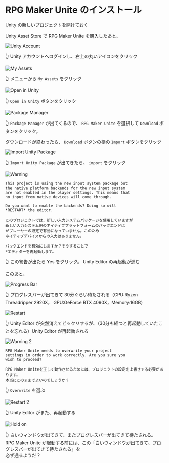 # RPG Maker Unite のインストール

Unity の新しいプロジェクトを開けておく  

Unity Asset Store で RPG Maker Unite を購入したあと、  

![Unity Account](./img/202305__rpgmu__11-2248--install-o2o0.png)  

👆 Unity アカウントへログインし、右上の丸いアイコンをクリック  

![My Assets](./img/202305__rpgmu__11-2256--my-assets-o2o0.png)

👆 メニューから `My Assets` をクリック  

![Open in Unity](./img/202305__rpgmu__11-2259--open-in-unity-o2o0.png)  

👆 `Open in Unity` ボタンをクリック  

![Package Manager](./img/202305__rpgmu__11-2303--package-manager-o2o0.png)  

👆 `Package Manager` が出てくるので、 `RPG Maker Unite` を選択して `Download` ボタンをクリック。  

ダウンロードが終わったら、 `Download` ボタンの横の `Import` ボタンをクリック  

![Import Unity Package](./img/202305__rpgmu__11-2312--import-unity-package-o2o0.png)  

👆 `Import Unity Package` が出てきたら、 `import` をクリック  

![Warning](./img/202305__rpgmu__11-2314--warning-o1o0.png)  

```plaintext
This project is using the new input system package but
the native platform backends for the new input system
are not enabled in the player settings. This means that
no input from native devices will come through.

Do you want to enable the backends? Doing so will
*RESTART* the editor.
```

```plaintext
このプロジェクトでは、新しい入力システムパッケージを使用していますが
新しい入力システム用のネイティブプラットフォームのバックエンドは
がプレーヤーの設定で有効になっていません。このため
ネイティブデバイスからの入力はありません。

バックエンドを有効にしますか？そうすることで
*エディターを再起動します。
```

👆 この警告が出たら Yes をクリック。 Unity Editor の再起動が進む  

このあと、  

![Progress Bar](./img/202305__rpgmu__11-2331--progress-bar-o1o0.png)  

👆 プログレスバーが出てきて 30分ぐらい待たされる（CPU:Ryzen Threadripper 2920X， GPU:GeForce RTX 4090X，Memory:16GB）  

![Restart](./img/202305__rpgmu__11-2357--restart-o1o0.png)  

👆 Unity Editor が突然消えてビックリするが、（30分も経つと再起動していたことを忘れる）Unity Editor が再起動される  

![Warning 2](./img/202305__rpgmu__12-0000--warning2-o1o0.png)  

```plaintext
RPG Maker Unite needs to overwrite your project
settings in order to work correctly. Are you sure you
wish to proceed?
```

```plaintext
RPG Maker Uniteを正しく動作させるためには、プロジェクトの設定を上書きする必要があります。
本当にこのままでよいのでしょうか？
```

👆 `Overwrite` を選ぶ  

![Restart 2](./img/202305__rpgmu__12-0006--restart2-o1o0.png)  

👆 Unity Editor がまた、再起動する  

![Hold on](./img/202305__rpgmu__12-0007--loading-o1o0.png)  

👆 白いウィンドウが出てきて、またプログレスバーが出てきて待たされる。  
RPG Maker Unite が起動する前には、この「白いウィンドウが出てきて、プログレスバーが出てきて待たされる」を  
必ず通るようだ？  
